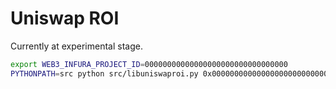# Uniswap ROI

Currently at experimental stage.
```sh
export WEB3_INFURA_PROJECT_ID=00000000000000000000000000000000
PYTHONPATH=src python src/libuniswaproi.py 0x000000000000000000000000000000000000dEaD
```
